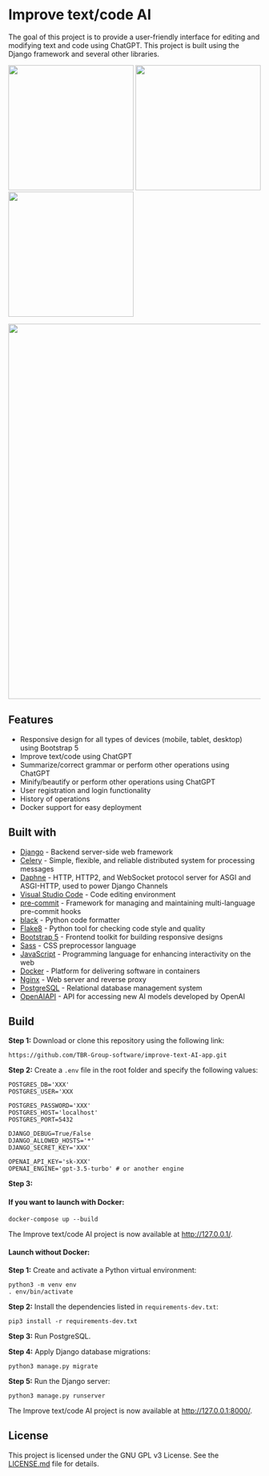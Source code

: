 # Improve text/code AI

The goal of this project is to provide a user-friendly interface for editing and modifying text and code using ChatGPT. This project is built using the Django framework and several other libraries.

<p float="center", align="justify">
  <img src="https://github.com/TBR-Group-software/improve-text-AI-app/blob/main/images/mob%201.gif" width="250" />

  <img src="https://github.com/TBR-Group-software/improve-text-AI-app/blob/main/images/mob%202.gif" width="250" />
     
  <img src="https://github.com/TBR-Group-software/improve-text-AI-app/blob/main/images/mob%203.gif" width="250" />
</p>
<p>
  <img src="https://github.com/TBR-Group-software/improve-text-AI-app/blob/main/images/desk_improve_ai.gif" width="750" />
</p>


## Features

- Responsive design for all types of devices (mobile, tablet, desktop) using Bootstrap 5
- Improve text/code using ChatGPT
- Summarize/correct grammar or perform other operations using ChatGPT
- Minify/beautify or perform other operations using ChatGPT
- User registration and login functionality
- History of operations
- Docker support for easy deployment

## Built with

- [Django](https://www.djangoproject.com/) - Backend server-side web framework
- [Celery](https://docs.celeryq.dev/en/stable/) - Simple, flexible, and reliable distributed system for processing messages
- [Daphne](https://github.com/django/daphne/) - HTTP, HTTP2, and WebSocket protocol server for ASGI and ASGI-HTTP, used to power Django Channels
- [Visual Studio Code](https://code.visualstudio.com/) - Code editing environment
- [pre-commit](https://pre-commit.com/) - Framework for managing and maintaining multi-language pre-commit hooks
- [black](https://github.com/psf/black) - Python code formatter
- [Flake8](https://github.com/pycqa/flake8) - Python tool for checking code style and quality
- [Bootstrap 5](https://getbootstrap.com/) - Frontend toolkit for building responsive designs
- [Sass](https://sass-lang.com/) - CSS preprocessor language
- [JavaScript](https://www.ecma-international.org/publications-and-standards/standards/ecma-262/) - Programming language for enhancing interactivity on the web
- [Docker](https://www.docker.com/) - Platform for delivering software in containers
- [Nginx](https://www.nginx.com/) - Web server and reverse proxy
- [PostgreSQL](https://www.postgresql.org/) - Relational database management system
- [OpenAIAPI](https://beta.openai.com/) - API for accessing new AI models developed by OpenAI

## Build

**Step 1:**
Download or clone this repository using the following link:

```
https://github.com/TBR-Group-software/improve-text-AI-app.git
```

**Step 2:**
Create a `.env` file in the root folder and specify the following values:

```
POSTGRES_DB='XXX'
POSTGRES_USER='XXX

POSTGRES_PASSWORD='XXX'
POSTGRES_HOST='localhost'
POSTGRES_PORT=5432

DJANGO_DEBUG=True/False
DJANGO_ALLOWED_HOSTS='*'
DJANGO_SECRET_KEY='XXX'

OPENAI_API_KEY='sk-XXX'
OPENAI_ENGINE='gpt-3.5-turbo' # or another engine
```

**Step 3:**
#### If you want to launch with Docker:

```
docker-compose up --build
```

The Improve text/code AI project is now available at http://127.0.0.1/.

#### Launch without Docker:

**Step 1:**
Create and activate a Python virtual environment:

```
python3 -m venv env
. env/bin/activate
```

**Step 2:**
Install the dependencies listed in `requirements-dev.txt`:

```
pip3 install -r requirements-dev.txt
```

**Step 3:**
Run PostgreSQL.

**Step 4:**
Apply Django database migrations:

```
python3 manage.py migrate
```

**Step 5:**
Run the Django server:

```
python3 manage.py runserver
```

The Improve text/code AI project is now available at http://127.0.0.1:8000/.

## License
This project is licensed under the GNU GPL v3 License. See the [LICENSE.md](https://github.com/TBR-Group-software/improve-text-AI-app/blob/main/LICENSE) file for details.
